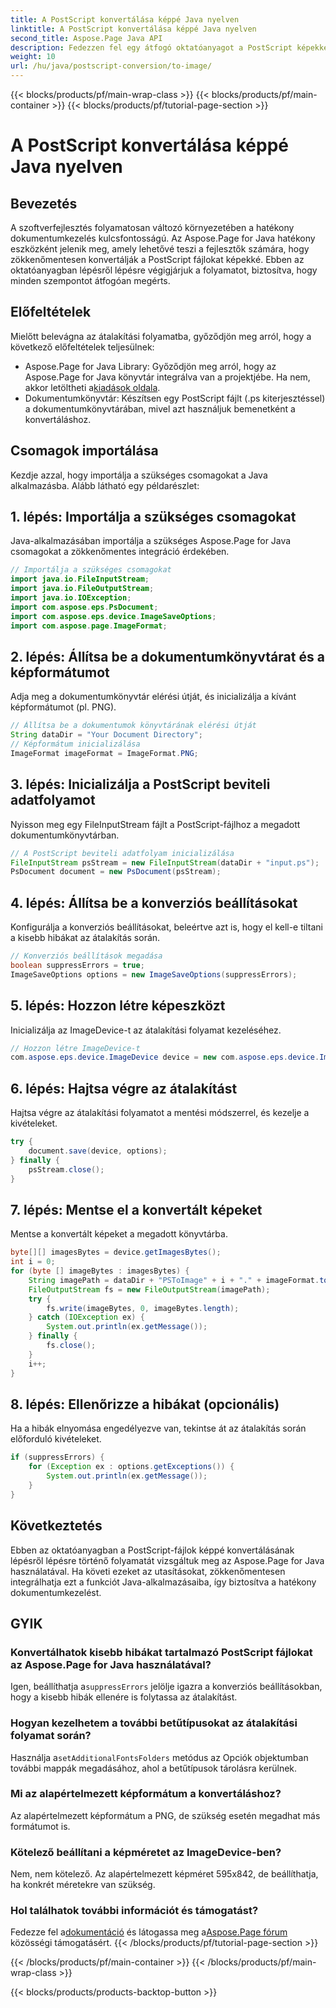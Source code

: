 ```yaml
---
title: A PostScript konvertálása képpé Java nyelven
linktitle: A PostScript konvertálása képpé Java nyelven
second_title: Aspose.Page Java API
description: Fedezzen fel egy átfogó oktatóanyagot a PostScript képekké konvertálásához Java nyelven az Aspose.Page segítségével. Lépésről lépésre útmutató, GYIK és alapvető előfeltételek.
weight: 10
url: /hu/java/postscript-conversion/to-image/
---
```


{{< blocks/products/pf/main-wrap-class >}}
{{< blocks/products/pf/main-container >}}
{{< blocks/products/pf/tutorial-page-section >}}

# A PostScript konvertálása képpé Java nyelven

## Bevezetés
A szoftverfejlesztés folyamatosan változó környezetében a hatékony dokumentumkezelés kulcsfontosságú. Az Aspose.Page for Java hatékony eszközként jelenik meg, amely lehetővé teszi a fejlesztők számára, hogy zökkenőmentesen konvertálják a PostScript fájlokat képekké. Ebben az oktatóanyagban lépésről lépésre végigjárjuk a folyamatot, biztosítva, hogy minden szempontot átfogóan megérts.
## Előfeltételek
Mielőtt belevágna az átalakítási folyamatba, győződjön meg arról, hogy a következő előfeltételek teljesülnek:
-  Aspose.Page for Java Library: Győződjön meg arról, hogy az Aspose.Page for Java könyvtár integrálva van a projektjébe. Ha nem, akkor letöltheti a[kiadások oldala](https://releases.aspose.com/page/java/).
- Dokumentumkönyvtár: Készítsen egy PostScript fájlt (.ps kiterjesztéssel) a dokumentumkönyvtárában, mivel azt használjuk bemenetként a konvertáláshoz.
## Csomagok importálása
Kezdje azzal, hogy importálja a szükséges csomagokat a Java alkalmazásba. Alább látható egy példarészlet:
## 1. lépés: Importálja a szükséges csomagokat
Java-alkalmazásában importálja a szükséges Aspose.Page for Java csomagokat a zökkenőmentes integráció érdekében.
```java
// Importálja a szükséges csomagokat
import java.io.FileInputStream;
import java.io.FileOutputStream;
import java.io.IOException;
import com.aspose.eps.PsDocument;
import com.aspose.eps.device.ImageSaveOptions;
import com.aspose.page.ImageFormat;

```
## 2. lépés: Állítsa be a dokumentumkönyvtárat és a képformátumot
Adja meg a dokumentumkönyvtár elérési útját, és inicializálja a kívánt képformátumot (pl. PNG).
```java
// Állítsa be a dokumentumok könyvtárának elérési útját
String dataDir = "Your Document Directory";
// Képformátum inicializálása
ImageFormat imageFormat = ImageFormat.PNG;
```
## 3. lépés: Inicializálja a PostScript beviteli adatfolyamot
Nyisson meg egy FileInputStream fájlt a PostScript-fájlhoz a megadott dokumentumkönyvtárban.
```java
// A PostScript beviteli adatfolyam inicializálása
FileInputStream psStream = new FileInputStream(dataDir + "input.ps");
PsDocument document = new PsDocument(psStream);
```
## 4. lépés: Állítsa be a konverziós beállításokat
Konfigurálja a konverziós beállításokat, beleértve azt is, hogy el kell-e tiltani a kisebb hibákat az átalakítás során.
```java
// Konverziós beállítások megadása
boolean suppressErrors = true;
ImageSaveOptions options = new ImageSaveOptions(suppressErrors);
```
## 5. lépés: Hozzon létre képeszközt
Inicializálja az ImageDevice-t az átalakítási folyamat kezeléséhez.
```java
// Hozzon létre ImageDevice-t
com.aspose.eps.device.ImageDevice device = new com.aspose.eps.device.ImageDevice();
```
## 6. lépés: Hajtsa végre az átalakítást
Hajtsa végre az átalakítási folyamatot a mentési módszerrel, és kezelje a kivételeket.
```java
try {
    document.save(device, options);
} finally {
    psStream.close();
}
```
## 7. lépés: Mentse el a konvertált képeket
Mentse a konvertált képeket a megadott könyvtárba.
```java
byte[][] imagesBytes = device.getImagesBytes();
int i = 0;
for (byte [] imageBytes : imagesBytes) {
    String imagePath = dataDir + "PSToImage" + i + "." + imageFormat.toString().toLowerCase();
    FileOutputStream fs = new FileOutputStream(imagePath);
    try {
        fs.write(imageBytes, 0, imageBytes.length);
    } catch (IOException ex) {
        System.out.println(ex.getMessage());
    } finally {
        fs.close();
    }
    i++;
}
```
## 8. lépés: Ellenőrizze a hibákat (opcionális)
Ha a hibák elnyomása engedélyezve van, tekintse át az átalakítás során előforduló kivételeket.
```java
if (suppressErrors) {
    for (Exception ex : options.getExceptions()) {
        System.out.println(ex.getMessage());
    }
}
```
## Következtetés
Ebben az oktatóanyagban a PostScript-fájlok képpé konvertálásának lépésről lépésre történő folyamatát vizsgáltuk meg az Aspose.Page for Java használatával. Ha követi ezeket az utasításokat, zökkenőmentesen integrálhatja ezt a funkciót Java-alkalmazásaiba, így biztosítva a hatékony dokumentumkezelést.
## GYIK
### Konvertálhatok kisebb hibákat tartalmazó PostScript fájlokat az Aspose.Page for Java használatával?
 Igen, beállíthatja a`suppressErrors` jelölje igazra a konverziós beállításokban, hogy a kisebb hibák ellenére is folytassa az átalakítást.
### Hogyan kezelhetem a további betűtípusokat az átalakítási folyamat során?
 Használja a`setAdditionalFontsFolders` metódus az Opciók objektumban további mappák megadásához, ahol a betűtípusok tárolásra kerülnek.
### Mi az alapértelmezett képformátum a konvertáláshoz?
Az alapértelmezett képformátum a PNG, de szükség esetén megadhat más formátumot is.
### Kötelező beállítani a képméretet az ImageDevice-ben?
Nem, nem kötelező. Az alapértelmezett képméret 595x842, de beállíthatja, ha konkrét méretekre van szükség.
### Hol találhatok további információt és támogatást?
 Fedezze fel a[dokumentáció](https://reference.aspose.com/page/java/) és látogassa meg a[Aspose.Page fórum](https://forum.aspose.com/c/page/39) közösségi támogatásért.
{{< /blocks/products/pf/tutorial-page-section >}}

{{< /blocks/products/pf/main-container >}}
{{< /blocks/products/pf/main-wrap-class >}}

{{< blocks/products/products-backtop-button >}}
